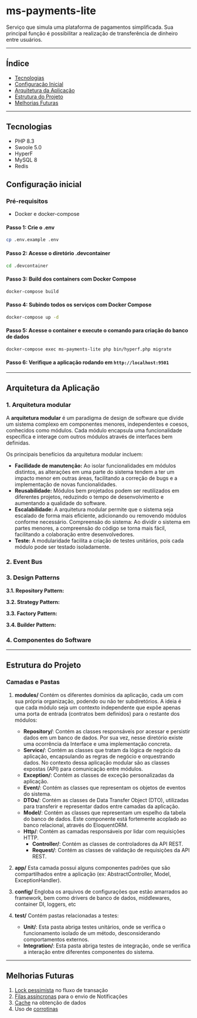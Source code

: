 
# ms-payments-lite

Serviço que simula uma plataforma de pagamentos simplificada. Sua principal função é possibilitar a realização de transferência de dinheiro entre usuários.

---

## Índice
- [Tecnologias](#tecnologias)
- [Configuração Inicial](#configuração-inicial)
- [Arquitetura da Aplicação](#arquitetura-da-aplicação)
- [Estrutura do Projeto](#estrutura-do-projeto)
- [Melhorias Futuras](#melhorias-futuras)
---

## Tecnologias
 - PHP 8.3
 - Swoole 5.0
 - HyperF 
 - MySQL 8
 - Redis

## Configuração inicial

### Pré-requisitos
- Docker e docker-compose

#### Passo 1: Crie o .env

```bash
cp .env.example .env
```

#### Passo 2: Acesse o diretório .devcontainer

```bash
cd .devcontainer
```

#### Passo 3: Build dos containers com Docker Compose

```bash
docker-compose build
```

#### Passo 4: Subindo todos os serviços com Docker Compose

```bash
docker-compose up -d
```
#### Passo 5: Acesse o container e execute o comando para criação do banco de dados

```bash
docker-compose exec ms-payments-lite php bin/hyperf.php migrate
```

#### Passo 6: Verifique a aplicação rodando em ```http://localhost:9501```
---

## Arquitetura da Aplicação

### 1. Arquitetura modular

A **arquitetura modular** é um paradigma de design de software que divide um sistema complexo em componentes menores, independentes e coesos, conhecidos como módulos. Cada módulo encapsula uma funcionalidade específica e interage com outros módulos através de interfaces bem definidas.

Os principais benefícios da arquitetura modular incluem:

- **Facilidade de manutenção:** Ao isolar funcionalidades em módulos distintos, as alterações em uma parte do sistema tendem a ter um impacto menor em outras áreas, facilitando a correção de bugs e a implementação de novas funcionalidades.
- **Reusabilidade:** Módulos bem projetados podem ser reutilizados em diferentes projetos, reduzindo o tempo de desenvolvimento e aumentando a qualidade do software.
- **Escalabilidade:** A arquitetura modular permite que o sistema seja escalado de forma mais eficiente, adicionando ou removendo módulos conforme necessário.
Compreensão do sistema: Ao dividir o sistema em partes menores, a compreensão do código se torna mais fácil, facilitando a colaboração entre desenvolvedores.
- **Teste:** A modularidade facilita a criação de testes unitários, pois cada módulo pode ser testado isoladamente.

### 2. Event Bus


### 3. Design Patterns
**3.1. Repository Pattern:**

**3.2. Strategy Pattern:**

**3.3. Factory Pattern:**

**3.4. Builder Pattern:**

### 4. Componentes do Software

---

## Estrutura do Projeto

### Camadas e Pastas

1. **modules/**
   Contém os diferentes domínios da aplicação, cada um com sua própria organização, podendo ou não ter subdiretórios. A ideia é que cada módulo seja um contexto independente que expõe apenas uma porta de entrada (contratos bem definidos) para o restante dos módulos:
   - **Repository/**: Contém as classes responsáveis por acessar e persistir dados em um banco de dados. Por sua vez, nesse diretório existe uma ocorrência da Interface e uma implementação concreta.
   - **Service/**: Contém as classes que tratam da lógica de negócio da aplicação, encapsulando as regras de negócio e orquestrando dados. No contexto dessa aplicação modular são as classes expostas (API) para comunicação entre módulos.
   - **Exception/**: Contém as classes de exceção personalizadas da aplicação.
   - **Event/**: Contém as classes que representam os objetos de eventos do sistema.
   - **DTOs/**: Contém as classes de Data Transfer Object (DTO), utilizadas para transferir e representar dados entre camadas da aplicação.
   - **Model/**: Contém as classes que representam um espelho da tabela do banco de dados. Este componente está fortemente acoplado ao banco relacional, através do EloquentORM.
   - **Http/**: Contém as camadas responsáveis por lidar com requisições HTTP.
     - **Controller/**: Contém as classes de controladores da API REST.
     - **Request/**: Contém as classes de validação de requisições da API REST.

2. **app/**
   Esta camada possui alguns componentes padrões que são compartilhados entre a aplicação (ex: AbstractController, Model, ExceptionHandler).

3. **config/**
   Engloba os arquivos de configurações que estão amarrados ao framework, bem como drivers de banco de dados, middlewares, container DI, loggers, etc

5. **test/**
   Contém pastas relacionadas a testes:
   - **Unit/**: Esta pasta abriga testes unitários, onde se verifica o funcionamento isolado de um método, desconsiderando comportamentos externos.
   - **Integration/**: Esta pasta abriga testes de integração, onde se verifica a interação entre diferentes componentes do sistema.
  
---

## Melhorias Futuras
1. [Lock pessimista](https://medium.com/@abhirup.acharya009/managing-concurrent-access-optimistic-locking-vs-pessimistic-locking-0f6a64294db7) no fluxo de transação
2. [Filas assíncronas](https://www.hyperf.wiki/3.1/#/en/async-queue?id=async-queue) para o envio de Notificações
3. [Cache](https://www.hyperf.wiki/3.1/#/en/cache?id=cache) na obtenção de dados
4. Uso de [corrotinas](https://www.hyperf.wiki/3.1/#/en/coroutine?id=coroutine)
